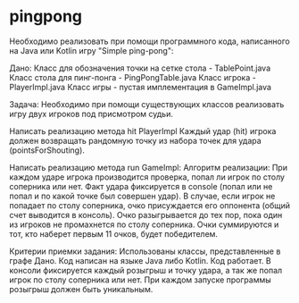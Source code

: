 # pingpong
Необходимо реализовать при помощи программного кода,
написанного на Java или Kotlin игру "Simple ping-pong":

Дано:
Класс для обозначения точки на сетке стола - TablePoint.java
Класс стола для пинг-понга - PingPongTable.java
Класс игрока - PlayerImpl.java
Класс игры - пустая имплементация в GameImpl.java

Задача:
Необходимо при помощи существующих классов реализовать игру двух игроков под присмотром судьи.

Написать реализацию метода hit PlayerImpl
Каждый удар (hit) игрока должен возвращать рандомную точку из набора точек для удара (pointsForShouting).

Написать реализацию метода run GameImpl:
Алгоритм реализации:
При каждом ударе игрока производится проверка, попал ли игрок по столу соперника или нет.
Факт удара фиксируется в console (попал или не попал и по какой точке был совершен удар).
В случае, если игрок не попадает по столу соперника, очко присуждается его оппонента (общий счет выводится в консоль).
Очко разыгрывается до тех пор, пока один из игроков не промахнется по столу соперника.
Очки суммируются и тот, кто наберет первым 11 очков, будет победителем.

Критерии приемки задания:
Использованы классы, представленные в графе Дано.
Код написан на языке Java либо Kotlin.
Код работает. В консоли фиксируется каждый розыгрыш и точку удара, а так же попал игрок по столу соперника или нет.
При каждом запуске программы розыгрыш должен быть уникальным.
